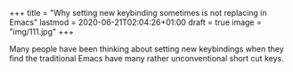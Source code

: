 +++
title = "Why setting new keybinding sometimes is not replacing in Emacs"
lastmod = 2020-06-21T02:04:26+01:00
draft = true
image = "img/111.jpg"
+++

Many people have been thinking about setting new keybindings when they find the traditional Emacs have many rather unconventional short cut keys.
